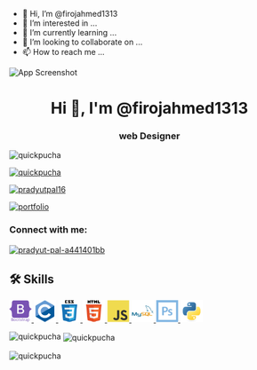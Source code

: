 - 👋 Hi, I’m @firojahmed1313
- 👀 I’m interested in ...
- 🌱 I’m currently learning ...
- 💞️ I’m looking to collaborate on ...
- 📫 How to reach me ...

![App Screenshot](https://blogger.googleusercontent.com/img/a/AVvXsEhGcXqLlAvzoUJjQXNvrkWhqsIVenq5ccM_qPsl_Gz68VK4WYTO5Hn4mNmDlI24DP0elDLTEOR4y1lKL8KVChnQz0WdJbYFr6UzzyHwLGV76G0EqOB9-1SQxm5qcQXQxTd-IR7zGpJu7dCU6t68oShDhoRsvmbKouaEhnSzeWkALLmJSm6v7tuRmjlIPQ=s16000)
<h1 align="center">Hi 👋, I'm @firojahmed1313</h1>
<h3 align="center"> web Designer </h3>

<p align="left"> <img src="https://komarev.com/ghpvc/?username=quickpucha&label=Profile%20views&color=0e75b6&style=flat" alt="quickpucha" /> </p>

<p align="left"> <a href="https://github.com/ryo-ma/github-profile-trophy"><img src="https://github-profile-trophy.vercel.app/?username=quickpucha" alt="quickpucha" /></a> </p>

<p align="left"> <a href="https://twitter.com/pradyutpal16" target="blank"><img src="https://img.shields.io/twitter/follow/pradyutpal16?logo=twitter&style=for-the-badge" alt="pradyutpal16" /></a> </p>

[![portfolio](https://img.shields.io/badge/my_portfolio-000?style=for-the-badge&logo=ko-fi&logoColor=white)](https://pradyutofficial.blogspot.com/)


<h3 align="left">Connect with me:</h3>
<p align="left">
<a href="https://www.linkedin.com/in/md-firoj-ahmed-8209a01bb/" target="blank"><img align="center" src="https://raw.githubusercontent.com/rahuldkjain/github-profile-readme-generator/master/src/images/icons/Social/linked-in-alt.svg" alt="pradyut-pal-a441401bb" height="30" width="40" /></a>
</p>

## 🛠 Skills
<p align="left"> <a href="https://getbootstrap.com" target="_blank"> <img src="https://raw.githubusercontent.com/devicons/devicon/master/icons/bootstrap/bootstrap-plain-wordmark.svg" alt="bootstrap" width="40" height="40"/> </a> <a href="https://www.cprogramming.com/" target="_blank"> <img src="https://raw.githubusercontent.com/devicons/devicon/master/icons/c/c-original.svg" alt="c" width="40" height="40"/> </a> <a href="https://www.w3schools.com/css/" target="_blank"> <img src="https://raw.githubusercontent.com/devicons/devicon/master/icons/css3/css3-original-wordmark.svg" alt="css3" width="40" height="40"/> </a> <a href="https://www.w3.org/html/" target="_blank"> <img src="https://raw.githubusercontent.com/devicons/devicon/master/icons/html5/html5-original-wordmark.svg" alt="html5" width="40" height="40"/> </a> <a href="https://developer.mozilla.org/en-US/docs/Web/JavaScript" target="_blank"> <img src="https://raw.githubusercontent.com/devicons/devicon/master/icons/javascript/javascript-original.svg" alt="javascript" width="40" height="40"/> </a> <a href="https://www.mysql.com/" target="_blank"> <img src="https://raw.githubusercontent.com/devicons/devicon/master/icons/mysql/mysql-original-wordmark.svg" alt="mysql" width="40" height="40"/> </a> <a href="https://www.photoshop.com/en" target="_blank"> <img src="https://raw.githubusercontent.com/devicons/devicon/master/icons/photoshop/photoshop-line.svg" alt="photoshop" width="40" height="40"/> </a> <a href="https://www.python.org" target="_blank"> <img src="https://raw.githubusercontent.com/devicons/devicon/master/icons/python/python-original.svg" alt="python" width="40" height="40"/> </a> </p>

<p><img align="left" src="https://github-readme-stats.vercel.app/api/top-langs?username=quickpucha&show_icons=true&locale=en&layout=compact" alt="quickpucha" /></p>

<p>&nbsp;<img align="center" src="https://github-readme-stats.vercel.app/api?username=quickpucha&show_icons=true&locale=en" alt="quickpucha" /></p>

<p><img align="center" src="https://github-readme-streak-stats.herokuapp.com/?user=quickpucha&" alt="quickpucha" /></p>

